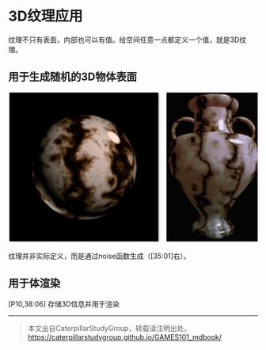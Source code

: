 # 3D纹理应用

纹理不只有表面，内部也可以有值。给空间任意一点都定义一个值，就是3D纹理。

## 用于生成随机的3D物体表面

<img src="../assets/displacement2.jpg" width = 600 />

纹理并非实际定义，而是通过noise函数生成（[35:01]右）。

## 用于体渲染

[P10,38:06]
存储3D信息并用于渲染

------------------------------

> 本文出自CaterpillarStudyGroup，转载请注明出处。  
> https://caterpillarstudygroup.github.io/GAMES101_mdbook/
